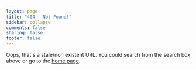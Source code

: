 ```yaml
---
layout: page
title: "404 - Not Found!"
sidebar: collapse
comments: false
sharing: false
footer: false
---
```


Oops, that's a stale/non existent URL. You could search from the search box above or go to the [home page](/).
